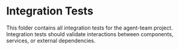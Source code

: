 # Integration Tests

This folder contains all integration tests for the agent-team project. Integration tests should validate interactions between components, services, or external dependencies.
